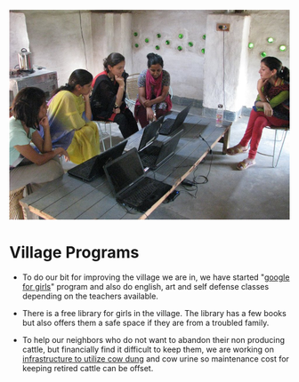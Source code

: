 <!--

Title: Village Programs

-->

![](/images/village01.jpg)

Village Programs
==

* To do our bit for improving the village we are in, we have started "[google for girls](/?p=google-for-girls)" program and also do english, art and self defense classes depending on the teachers available. 

* There is a free library for girls in the village. The library has a few books but also offers them a safe space if they are from a troubled family.

* To help our neighbors who do not want to abandon their non producing cattle, but financially find it difficult to keep them, we are working on [infrastructure to utilize cow dung](https://blog.badmashpeepal.org/how-to-replace-plastic-with-cow-poop-in-5-steps-dff17bec1c66#.hgh35rvlm) and cow urine so maintenance cost for keeping retired cattle can be offset. 

